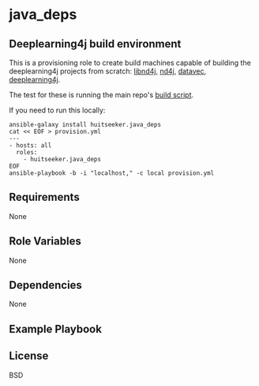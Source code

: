 java_deps
=========

## Deeplearning4j build environment

This is a provisioning role to create build machines capable of building the
deeplearning4j projects from scratch: [libnd4j](https://github.com/deeplearning4j/libnd4j), [nd4j](https://github.com/deeplearning4j/nd4j), [datavec](https://github.com/deeplearning4j/datavec), [deeplearning4j](https://github.com/deeplearning4j/deeplearning4j).

The test for these is running the main repo's [build script](https://github.com/deeplearning4j/deeplearning4j/blob/master/build-dl4j-stack.sh).

If you need to run this locally:
```
ansible-galaxy install huitseeker.java_deps
cat << EOF > provision.yml
---
- hosts: all
  roles:
    - huitseeker.java_deps
EOF
ansible-playbook -b -i "localhost," -c local provision.yml
```

Requirements
------------

None

Role Variables
--------------

None

Dependencies
------------

None

Example Playbook
----------------


License
-------

BSD

